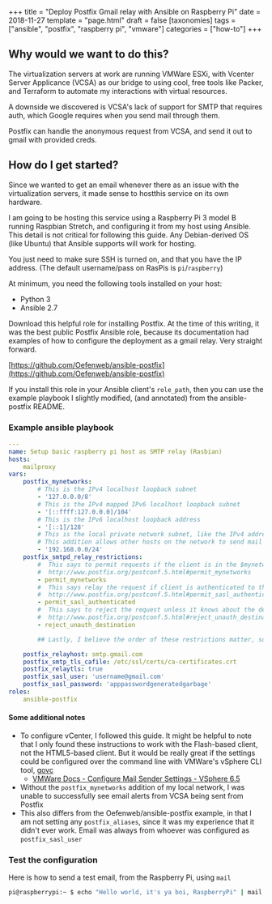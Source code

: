 +++
title = "Deploy Postfix Gmail relay with Ansible on Raspberry Pi"
date = 2018-11-27
template = "page.html"
draft = false
[taxonomies]
tags = ["ansible", "postfix", "raspberry pi", "vmware"]
categories = ["how-to"]
+++
## Why would we want to do this?
The virtualization servers at work are running VMWare ESXi, with Vcenter Server Applicance (VCSA) as our bridge to using cool, free tools like Packer, and Terraform to automate my interactions with virtual resources.

A downside we discovered is VCSA's lack of support for SMTP that requires auth, which Google requires when you send mail through them.

Postfix can handle the anonymous request from VCSA, and send it out to gmail with provided creds.

## How do I get started?
Since we wanted to get an email whenever there as an issue with the virtualization servers, it made sense to hostthis service on its own hardware.

I am going to be hosting this service using a Raspberry Pi 3 model B running Raspbian Stretch, and configuring it from my host using Ansible. This detail is not critical for following this guide. Any Debian-derived OS (like Ubuntu) that Ansible supports will work for hosting.

You just need to make sure SSH is turned on, and that you have the IP address. (The default username/pass on RasPis is `pi`/`raspberry`)

At minimum, you need the following tools installed on your host:
* Python 3
* Ansible 2.7

Download this helpful role for installing Postfix. At the time of this writing, it was the best public Postfix Ansible role, because its documentation had examples of how to configure the deployment as a gmail relay. Very straight forward.

[https://github.com/Oefenweb/ansible-postfix](https://github.com/Oefenweb/ansible-postfix)

If you install this role in your Ansible client's `role_path`,  then you can use the example playbook I slightly modified, (and annotated) from the ansible-postfix README.

### Example ansible playbook
```yaml
---
name: Setup basic raspberry pi host as SMTP relay (Rasbian)
hosts:
    mailproxy
vars:
    postfix_mynetworks:
        # This is the IPv4 localhost loopback subnet
        - '127.0.0.0/8'             
        # This is the IPv4 mapped IPv6 localhost loopback subnet
        - '[::ffff:127.0.0.0]/104'  
        # This is the IPv6 localhost loopback address
        - '[::1]/128'               
        # This is the local private network subnet, like the IPv4 address space from your home router
        # This addition allows other hosts on the network to send mail through this relay!
        - '192.168.0.0/24'          
    postfix_smtpd_relay_restrictions:
        #  This says to permit requests if the client is in the $mynetworks whitelist
        #  http://www.postfix.org/postconf.5.html#permit_mynetworks
        - permit_mynetworks
        #  This says relay the request if client is authenticated to the smtp server
        #  http://www.postfix.org/postconf.5.html#permit_sasl_authenticated
        - permit_sasl_authenticated
        #  This says to reject the request unless it knows about the destination (the domain)
        #  http://www.postfix.org/postconf.5.html#reject_unauth_destination
        - reject_unauth_destination

        ## Lastly, I believe the order of these restrictions matter, so this last one must catch the rest of the garbage requests

    postfix_relayhost: smtp.gmail.com
    postfix_smtp_tls_cafile: /etc/ssl/certs/ca-certificates.crt
    postfix_relaytls: true
    postfix_sasl_user: 'username@gmail.com'
    postfix_sasl_password: 'apppasswordgeneratedgarbage'
roles:
    ansible-postfix
```

#### Some additional notes
* To configure vCenter, I followed this guide. It might be helpful to note that I only found these instructions to work with the Flash-based client, not the HTML5-based client. But it would be really great if the settings could be configured over the command line with VMWare's vSphere CLI tool, [govc](https://github.com/vmware/govmomi/tree/master/govc)
  * [VMWare Docs - Configure Mail Sender Settings - VSphere 6.5](https://docs.vmware.com/en/VMware-vSphere/6.5/com.vmware.vsphere.vcenterhost.doc/GUID-467DA288-7844-48F5-BB44-99DE6F6160A4.html)
* Without the `postfix_mynetworks` addition of my local network, I was unable to successfully see email alerts from VCSA being sent from Postfix
* This also differs from the Oefenweb/ansible-postfix example, in that I am not setting any `postfix_aliases`, since it was my experience that it didn't ever work. Email was always from whoever was configured as `postfix_sasl_user`

### Test the configuration
Here is how to send a test email, from the Raspberry Pi, using `mail`

```bash
pi@raspberrypi:~ $ echo "Hello world, it's ya boi, RaspberryPi" | mail -s "[SMTP proxy] Hello World" your.email@domain.com
```
